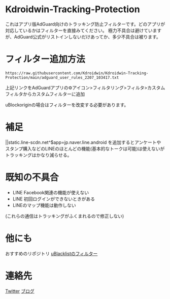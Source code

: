 # Kdroidwin-Tracking-Protection
これはアプリ版AdGuard向けのトラッキング防止フィルターです。どのアプリが対応しているかはフィルターを直接みてください。
極力不具合は避けていますが、AdGuard公式がリストインしないだけあってか、多少不具合は被ります。

# フィルター追加方法

```
https://raw.githubusercontent.com/Kdroidwin/Kdroidwin-Tracking-Protection/main/adguard_user_rules_2207_103417.txt
```
上記リンクをAdGuardアプリの⚙アイコン>フィルタリング>フィルタ>カスタムフィルタからカスタムフィルターに追加

uBlockoriginの場合はフィルターを改変する必要があります。


# 補足


||static.line-scdn.net^$app=jp.naver.line.android
を追加するとアンケートやスタンプ購入などのLINEのほとんどの機能(基本的なトークは可能)は使えないがトラッキングはかなり減らせる。


# 既知の不具合 
- LINE Facebook関連の機能が使えない
- LINE 初回ログインができないときがある
- LINEのマップ機能は動作しない

(これらの通信はトラッキングがふくまれるので修正しない)

# 他にも
おすすめのリポジトリ
[uBlacklistのフィルター](https://github.com/Kdroidwin/uBlacklist-filter-by-kdroidwin?tab=readme-ov-file)

# 連絡先
[Twitter](https://x.com/Kdroidwin1)
[ブログ](kdroidwin.hatenablog.com)

